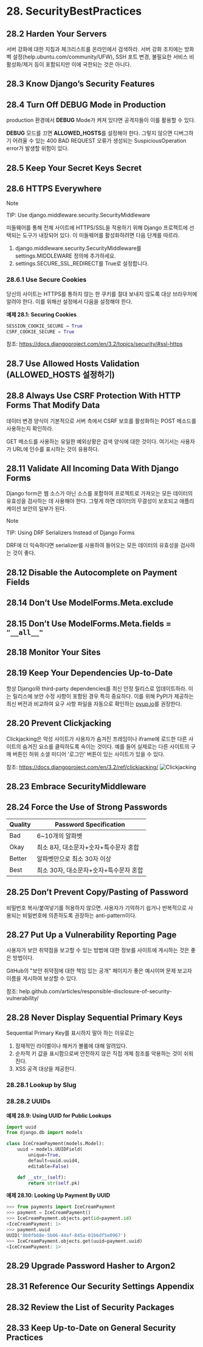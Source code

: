 # 28. SecurityBestPractices

## 28.2 Harden Your Servers

서버 강화에 대한 지침과 체크리스트를 온라인에서 검색하라. 서버 강화 조치에는 방화벽 설정(help.ubuntu.com/community/UFW), SSH 포트 변경, 불필요한 서비스 비활성화/제거 등이 포함되지만 이에 국한되는 것은 아니다.

## 28.3 Know Django’s Security Features

## 28.4 Turn Off DEBUG Mode in Production

production 환경에서 **DEBUG** Mode가 켜져 있다면 공격자들이 이를 활용할 수 있다.

**DEBUG** 모드를 끄면 **ALLOWED_HOSTS**를 설정해야 한다. 그렇지 않으면 디버그하기 어려울 수 있는 400 BAD REQUEST 오류가 생성되는 SuspiciousOperation error가 발생할 위험이 있다.

## 28.5 Keep Your Secret Keys Secret
## 28.6 HTTPS Everywhere

> [!NOTE]
> TIP: Use django.middleware.security.SecurityMiddleware
>
> 미들웨어를 통해 전체 사이트에 HTTPS/SSL을 적용하기 위해 Django 프로젝트에 선택되는 도구가 내장되어 있다. 이 미들웨어를 활성화하려면 다음 단계를 따르라.
> 1. django.middleware.security.SecurityMiddleware를 settings.MIDDLEWARE 정의에 추가하세요.
> 2. settings.SECURE_SSL_REDIRECT를 True로 설정합니다.

### 28.6.1 Use Secure Cookies

당신의 사이트는 HTTPS를 통하지 않는 한 쿠키를 절대 보내지 않도록 대상 브라우저에 알려야 한다. 이를 위해선 설정에서 다음을 설정해야 한다.

**예제 28.1: Securing Cookies**

```python
SESSION_COOKIE_SECURE = True
CSRF_COOKIE_SECURE = True
```
참조: https://docs.djangoproject.com/en/3.2/topics/security/#ssl-https

<!-- ### 28.6.2 Use HTTP Strict Transport Security (HSTS) -->
<!-- ### 28.6.3 HTTPS Configuration Tools -->
## 28.7 Use Allowed Hosts Validation (ALLOWED_HOSTS 설정하기)

## 28.8 Always Use CSRF Protection With HTTP Forms That Modify Data

데이터 변경 양식이 기본적으로 서버 측에서 CSRF 보호를 활성화하는 POST 메소드를 사용하는지 확인하라.

GET 메소드를 사용하는 유일한 예외상황은 검색 양식에 대한 것이다. 여기서는 사용자가 URL에 인수를 표시하는 것이 유용하다.

<!-- ## 28.9 Prevent Against Cross-Site Scripting (XSS) Attacks -->

<!-- ## 28.10 Defend Against Python Code Injection Attacks -->

## 28.11 Validate All Incoming Data With Django Forms

Django form은 웹 소스가 아닌 소스를 포함하여 프로젝트로 가져오는 모든 데이터의 유효성을 검사하는 데 사용해야 한다. 그렇게 하면 데이터의 무결성이 보호되고 애플리케이션 보안의 일부가 된다.

> [!NOTE]
> TIP: Using DRF Serializers Instead of Django Forms
> 
> DRF에 더 익숙하다면 serializer를 사용하여 들어오는 모든 데이터의 유효성을 검사하는 것이 좋다.

## 28.12 Disable the Autocomplete on Payment Fields

<!-- ## 28.13 Handle User-Uploaded Files Carefully -->
## 28.14 Don’t Use ModelForms.Meta.exclude

## 28.15 Don’t Use ModelForms.Meta.fields = ```"__all__"```

<!-- ## 28.16 Beware of SQL Injection Attacks -->
<!-- ## 28.17 Don’t Store Unnecessary Data -->
## 28.18 Monitor Your Sites

## 28.19 Keep Your Dependencies Up-to-Date

항상 Django와 third-party dependencies를 최신 안정 릴리스로 업데이트하라. 이는 릴리스에 보안 수정 사항이 포함된 경우 특히 중요하다. 이를 위해 PyPI가 제공하는 최신 버전과 비교하여 요구 사항 파일을 자동으로 확인하는 [pyup.io](https://safetycli.com/?utm_source=pyupio&utm_medium=redirect&utm_campaign=pyup_rd&utm_id=0817&utm_content=marketing)를 권장한다.

## 28.20 Prevent Clickjacking

Clickjacking은 악성 사이트가 사용자가 숨겨진 프레임이나 iframe에 로드한 다른 사이트의 숨겨진 요소를 클릭하도록 속이는 것이다. 예를 들어 실제로는 다른 사이트의 구매 버튼인 허위 소셜 미디어 '로그인' 버튼이 있는 사이트가 있을 수 있다.

참조: https://docs.djangoproject.com/en/3.2/ref/clickjacking/
![Clickjacking](image.png)

<!-- ## 28.21 Guard Against XML Bombing With defusedxml -->
<!-- ## 28.22 Explore Two-Factor Authentication -->

## 28.23 Embrace SecurityMiddleware
## 28.24 Force the Use of Strong Passwords

|Quality|Password Specification|
|--|--|
|Bad|6~10개의 알파벳|
|Okay|최소 8자, 대소문자+숫자+특수문자 혼합|
|Better|알파벳만으로 최소 30자 이상|
|Best|최소 30자, 대소문자+숫자+특수문자 혼합|
## 28.25 Don’t Prevent Copy/Pasting of Password

비밀번호 복사/붙여넣기를 허용하지 않으면. 사용자가 기억하기 쉽거나 반복적으로 사용되는 비밀번호에 의존하도록 권장하는 anti-pattern이다.

<!-- ## 28.26 Give Your Site a Security Checkup -->
## 28.27 Put Up a Vulnerability Reporting Page

사용자가 보안 취약점을 보고할 수 있는 방법에 대한 정보를 사이트에 게시하는 것은 좋은 방법이다.

GitHub의 "보안 취약점에 대한 책임 있는 공개" 페이지가 좋은 예시이며 문제 보고자 이름을 게시하여 보상할 수 있다.

참조: help.github.com/articles/responsible-disclosure-of-security-vulnerability/
## 28.28 Never Display Sequential Primary Keys

Sequential Primary Key를 표시하지 말아 하는 이유로는
1. 잠재적인 라이벌이나 해커가 볼륨에 대해 알려있다.
2. 순차적 키 값을 표시함으로써 안전하지 않은 직접 개체 참조를 악용하는 것이 쉬워진다.
3. XSS 공격 대상을 제공한다.

### 28.28.1 Lookup by Slug

### 28.28.2 UUIDs

**예제 28.9: Using UUID for Public Lookups**

```python
import uuid
from django.db import models

class IceCreamPayment(models.Model): 
    uuid = models.UUIDField(
        unique=True, 
        default=uuid.uuid4, 
        editable=False)

    def __str__(self): 
        return str(self.pk)
```

**예제 28.10: Looking Up Payment By UUID**
```python
>>> from payments import IceCreamPayment
>>> payment = IceCreamPayment()
>>> IceCreamPayment.objects.get(id=payment.id) 
<IceCreamPayment: 1>
>>> payment.uuid
UUID('0b0fb68e-5b06-44af-845a-01b6df5e0967')
>>> IceCreamPayment.objects.get(uuid=payment.uuid)
<IceCreamPayment: 1>
```
## 28.29 Upgrade Password Hasher to Argon2

<!-- ## 28.30 Use SRI When Loading Static Assets From External Sources -->
## 28.31 Reference Our Security Settings Appendix
## 28.32 Review the List of Security Packages
## 28.33 Keep Up-to-Date on General Security Practices